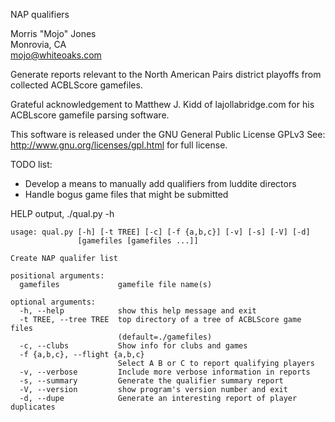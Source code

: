 NAP qualifiers

Morris "Mojo" Jones  
Monrovia, CA  
mojo@whiteoaks.com  

Generate reports relevant to the North American Pairs district
playoffs from collected ACBLScore gamefiles.

Grateful acknowledgement to Matthew J. Kidd of lajollabridge.com for
his ACBLscore gamefile parsing software.

This software is released under the GNU General Public License GPLv3
See: http://www.gnu.org/licenses/gpl.html for full license.

TODO list:

* Develop a means to manually add qualifiers from luddite directors
* Handle bogus game files that might be submitted

HELP output, ./qual.py -h

    usage: qual.py [-h] [-t TREE] [-c] [-f {a,b,c}] [-v] [-s] [-V] [-d]
                   [gamefiles [gamefiles ...]]

    Create NAP qualifer list

    positional arguments:
      gamefiles             gamefile file name(s)

    optional arguments:
      -h, --help            show this help message and exit
      -t TREE, --tree TREE  top directory of a tree of ACBLScore game files
                            (default=./gamefiles)
      -c, --clubs           Show info for clubs and games
      -f {a,b,c}, --flight {a,b,c}
                            Select A B or C to report qualifying players
      -v, --verbose         Include more verbose information in reports
      -s, --summary         Generate the qualifier summary report
      -V, --version         show program's version number and exit
      -d, --dupe            Generate an interesting report of player duplicates
